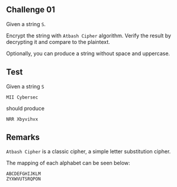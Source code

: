 ## Challenge 01

Given a string `S`.

Encrypt the string with `Atbash Cipher` algorithm. Verify the result by decrypting it and compare to the plaintext.

Optionally, you can produce a string without space and uppercase.

## Test

Given a string `S`

```
MII Cybersec
```

should produce

```
NRR Xbyvihvx
```

## Remarks

`Atbash Cipher` is a classic cipher, a simple letter substitution cipher. 

The mapping of each alphabet can be seen below:

```
ABCDEFGHIJKLM
ZYXWVUTSRQPON
```